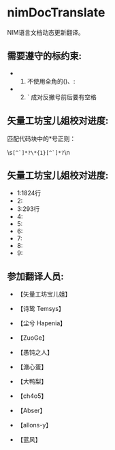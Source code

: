 # nimDocTranslate

NIM语言文档动态更新翻译。

## 需要遵守的标约束:
- 1. 不使用全角的()、:
- 2. ` 成对反撇号前后要有空格

## 矢量工坊宝儿姐校对进度:

匹配代码块中的*号正则：

\s```[^`]*?\*{1}[^`]*?```\n


## 矢量工坊宝儿姐校对进度:

- 1:1824行
- 2:
- 3:293行
- 4:
- 5:
- 6:
- 7:
- 8:
- 9:

## 参加翻译人员:

- 【矢量工坊宝儿姐】

- 【诗鸷 Temsys】

- 【尘兮 Hapenia】

- 【ZuoGe】

- 【愚钝之人】

- 【溏心蛋】

- 【大鸭梨】

- 【ch4o5】

- 【Abser】

- 【allons-y】

- 【蓝风】